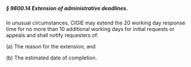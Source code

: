 ##### § 9800.14 Extension of administrative deadlines. #####

In unusual circumstances, CIGIE may extend the 20 working day response time for no more than 10 additional working days for initial requests or appeals and shall notify requesters of:

(a) The reason for the extension; and

(b) The estimated date of completion.